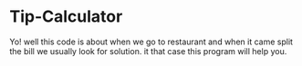 # Tip-Calculator
Yo! well this code is about when we go to restaurant and when it came split the bill we usually look for solution. it that case this program will help you.  
